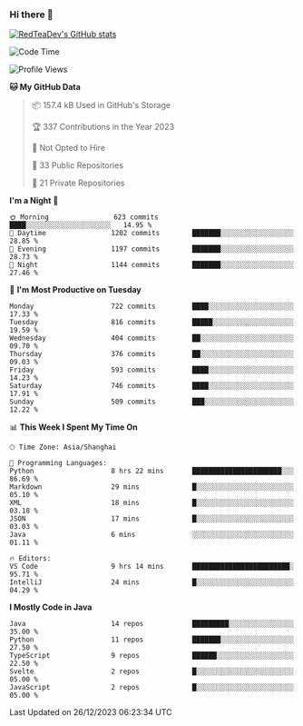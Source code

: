 ### Hi there 👋

<!--
**RedTeaDev/RedTeaDev** is a ✨ _special_ ✨ repository because its `README.md` (this file) appears on your GitHub profile.

Here are some ideas to get you started:

- 🔭 I’m currently working on ...
- 🌱 I’m currently learning ...
- 👯 I’m looking to collaborate on ...
- 🤔 I’m looking for help with ...
- 💬 Ask me about ...
- 📫 How to reach me: ...
- 😄 Pronouns: ...
- ⚡ Fun fact: ...
-->

<!--
[![wakatime](https://wakatime.com/badge/user/6b101ed0-04c0-4490-9283-eb61f2efff96.svg)](https://wakatime.com/@6b101ed0-04c0-4490-9283-eb61f2efff96)
!-->

[![RedTeaDev's GitHub stats](https://github-readme-stats.vercel.app/api?username=RedTeaDev)](https://github.com/anuraghazra/github-readme-stats)
<!--
[![willianrod's wakatime stats](https://github-readme-stats.vercel.app/api/wakatime?username=RedTeaDev)](https://github.com/anuraghazra/github-readme-stats)
!-->
<!--START_SECTION:waka-->
![Code Time](http://img.shields.io/badge/Code%20Time-1%2C963%20hrs%202%20mins-blue)

![Profile Views](http://img.shields.io/badge/Profile%20Views-0-blue)

**🐱 My GitHub Data** 

> 📦 157.4 kB Used in GitHub's Storage 
 > 
> 🏆 337 Contributions in the Year 2023
 > 
> 🚫 Not Opted to Hire
 > 
> 📜 33 Public Repositories 
 > 
> 🔑 21 Private Repositories 
 > 
**I'm a Night 🦉** 

```text
🌞 Morning                623 commits         ████░░░░░░░░░░░░░░░░░░░░░   14.95 % 
🌆 Daytime                1202 commits        ███████░░░░░░░░░░░░░░░░░░   28.85 % 
🌃 Evening                1197 commits        ███████░░░░░░░░░░░░░░░░░░   28.73 % 
🌙 Night                  1144 commits        ███████░░░░░░░░░░░░░░░░░░   27.46 % 
```
📅 **I'm Most Productive on Tuesday** 

```text
Monday                   722 commits         ████░░░░░░░░░░░░░░░░░░░░░   17.33 % 
Tuesday                  816 commits         █████░░░░░░░░░░░░░░░░░░░░   19.59 % 
Wednesday                404 commits         ██░░░░░░░░░░░░░░░░░░░░░░░   09.70 % 
Thursday                 376 commits         ██░░░░░░░░░░░░░░░░░░░░░░░   09.03 % 
Friday                   593 commits         ████░░░░░░░░░░░░░░░░░░░░░   14.23 % 
Saturday                 746 commits         ████░░░░░░░░░░░░░░░░░░░░░   17.91 % 
Sunday                   509 commits         ███░░░░░░░░░░░░░░░░░░░░░░   12.22 % 
```


📊 **This Week I Spent My Time On** 

```text
🕑︎ Time Zone: Asia/Shanghai

💬 Programming Languages: 
Python                   8 hrs 22 mins       ██████████████████████░░░   86.69 % 
Markdown                 29 mins             █░░░░░░░░░░░░░░░░░░░░░░░░   05.10 % 
XML                      18 mins             █░░░░░░░░░░░░░░░░░░░░░░░░   03.18 % 
JSON                     17 mins             █░░░░░░░░░░░░░░░░░░░░░░░░   03.03 % 
Java                     6 mins              ░░░░░░░░░░░░░░░░░░░░░░░░░   01.11 % 

🔥 Editors: 
VS Code                  9 hrs 14 mins       ████████████████████████░   95.71 % 
IntelliJ                 24 mins             █░░░░░░░░░░░░░░░░░░░░░░░░   04.29 % 
```

**I Mostly Code in Java** 

```text
Java                     14 repos            █████████░░░░░░░░░░░░░░░░   35.00 % 
Python                   11 repos            ███████░░░░░░░░░░░░░░░░░░   27.50 % 
TypeScript               9 repos             ██████░░░░░░░░░░░░░░░░░░░   22.50 % 
Svelte                   2 repos             █░░░░░░░░░░░░░░░░░░░░░░░░   05.00 % 
JavaScript               2 repos             █░░░░░░░░░░░░░░░░░░░░░░░░   05.00 % 
```




 Last Updated on 26/12/2023 06:23:34 UTC
<!--END_SECTION:waka-->


